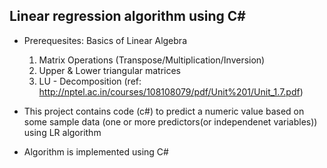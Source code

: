## Linear regression algorithm using C#

* Prerequesites: Basics of Linear Algebra

  1. Matrix Operations (Transpose/Multiplication/Inversion)
  2. Upper & Lower triangular matrices
  3. LU - Decomposition (ref:  http://nptel.ac.in/courses/108108079/pdf/Unit%201/Unit_1.7.pdf)

* This project contains code (c#) to predict a numeric value based on some sample data (one or more predictors(or independenet variables)) using LR algorithm
* Algorithm is implemented using C#

